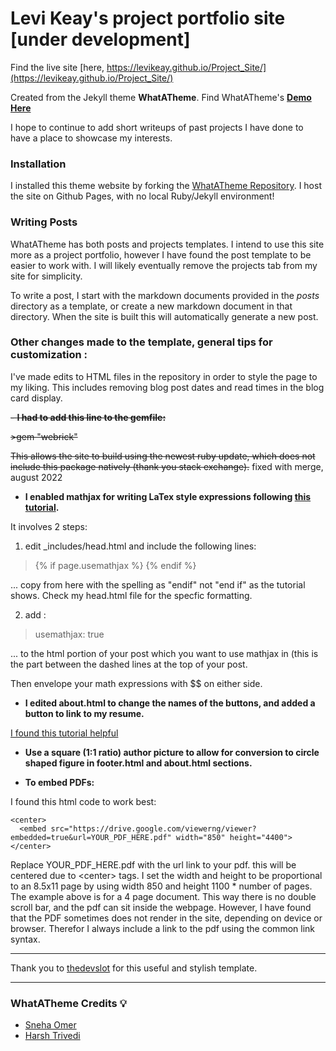 # Levi Keay's project portfolio site [under development]
Find the live site [here, https://levikeay.github.io/Project_Site/](https://levikeay.github.io/Project_Site/)

Created from the Jekyll theme **WhatATheme**. Find WhatATheme's [**Demo Here**](https://thedevslot.github.io/WhatATheme/)

I hope to continue to add short writeups of past projects I have done to have a place to showcase my interests.

### Installation

I installed this theme website by forking the [WhatATheme Repository](https://github.com/thedevslot/WhatATheme/). I host the site on Github Pages, with no local Ruby/Jekyll environment!

### Writing Posts

WhatATheme has both posts and projects templates. I intend to use this site more as a project portfolio, however I have found the post template to be easier to work with. I will likely eventually remove the projects tab from my site for simplicity. 

To write a post, I start with the markdown documents provided in the _posts_ directory as a template, or create a new markdown document in that directory. When the site is built this will automatically generate a new post.

### Other changes made to the template, general tips for customization :

I've made edits to HTML files in the repository in order to style the page to my liking. This includes removing blog post dates and read times in the blog card display. 

~~- **I had to add this line to the gemfile:**~~

~~>gem "webrick"~~

~~This allows the site to build using the newest ruby update, which does not include this package natively (thank you stack exchange).~~ fixed with merge, august 2022


- **I enabled mathjax for writing LaTex style expressions following [this tutorial](https://alanduan.me/random/mathjax/).**

It involves 2 steps:
1) edit _includes/head.html and include the following lines:
 
 >{% if page.usemathjax %}
    <script type="text/javascript" async
     src="https://cdn.mathjax.org/mathjax/latest/MathJax.js?config=TeX-MML-AM_CHTML">
      </script>
    {% endif %}
    
  ... copy from here with the spelling as "endif" not "end if" as the tutorial shows. Check my head.html file for the specfic formatting.

2) add : 
 
 >usemathjax: true
 
 ... to the html portion of your post which you want to use mathjax in (this is the part between the dashed lines at the top of your post.

Then envelope your math expressions with \$\$ on either side.


- **I edited about.html to change the names of the buttons, and added a button to link to my resume.**

[I found this tutorial helpful](https://bulma.io/documentation/columns/options/)

- **Use a square (1:1 ratio) author picture to allow for conversion to circle shaped figure in footer.html and about.html sections.**

- **To embed PDFs:**

I found this html code to work best:

~~~
<center>
  <embed src="https://drive.google.com/viewerng/viewer?embedded=true&url=YOUR_PDF_HERE.pdf" width="850" height="4400">
</center>
~~~

Replace YOUR_PDF_HERE.pdf with the url link to your pdf. this will be centered due to \<center\> tags. I set the width and height to be proportional to an 8.5x11 page by using width 850 and height 1100 * number of pages. The example above is for a 4 page document. This way there is no double scroll bar, and the pdf can sit inside the webpage. However, I have found that the PDF sometimes does not render in the site, depending on device or browser. Therefor I always include a link to the pdf using the common link syntax.




---
Thank you to [thedevslot](https://github.com/thedevslot/WhatATheme/) for this useful and stylish template.

---

### WhatATheme Credits :bulb:
* [Sneha Omer](http://sassyecoder.github.io/)
* [Harsh Trivedi](http://harsh98trivedi.github.io/)
